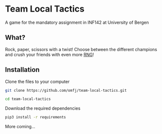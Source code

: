 # Team Local Tactics

A game for the mandatory assignment in INF142 at University of Bergen

## What?

Rock, paper, scissors with a twist! Choose between the different champions and crush your friends with even more [RNG](https://www.freecodecamp.org/news/rng-meaning-what-does-rng-stand-for-in-gaming/)!

## Installation

Clone the files to your computer
```bash
git clone https://github.com/omfj/team-local-tactics.git
```

```bash
cd team-local-tactics
```

Download the required dependencies
```bash
pip3 install -r requirements
```

More coming...